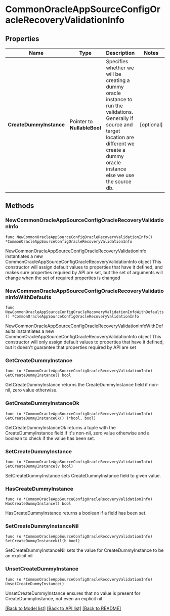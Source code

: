 # CommonOracleAppSourceConfigOracleRecoveryValidationInfo

## Properties

Name | Type | Description | Notes
------------ | ------------- | ------------- | -------------
**CreateDummyInstance** | Pointer to **NullableBool** | Specifies whether we will be creating a dummy oracle instance to run the validations. Generally if source and target location are different we create a dummy oracle instance else we use the source db. | [optional] 

## Methods

### NewCommonOracleAppSourceConfigOracleRecoveryValidationInfo

`func NewCommonOracleAppSourceConfigOracleRecoveryValidationInfo() *CommonOracleAppSourceConfigOracleRecoveryValidationInfo`

NewCommonOracleAppSourceConfigOracleRecoveryValidationInfo instantiates a new CommonOracleAppSourceConfigOracleRecoveryValidationInfo object
This constructor will assign default values to properties that have it defined,
and makes sure properties required by API are set, but the set of arguments
will change when the set of required properties is changed

### NewCommonOracleAppSourceConfigOracleRecoveryValidationInfoWithDefaults

`func NewCommonOracleAppSourceConfigOracleRecoveryValidationInfoWithDefaults() *CommonOracleAppSourceConfigOracleRecoveryValidationInfo`

NewCommonOracleAppSourceConfigOracleRecoveryValidationInfoWithDefaults instantiates a new CommonOracleAppSourceConfigOracleRecoveryValidationInfo object
This constructor will only assign default values to properties that have it defined,
but it doesn't guarantee that properties required by API are set

### GetCreateDummyInstance

`func (o *CommonOracleAppSourceConfigOracleRecoveryValidationInfo) GetCreateDummyInstance() bool`

GetCreateDummyInstance returns the CreateDummyInstance field if non-nil, zero value otherwise.

### GetCreateDummyInstanceOk

`func (o *CommonOracleAppSourceConfigOracleRecoveryValidationInfo) GetCreateDummyInstanceOk() (*bool, bool)`

GetCreateDummyInstanceOk returns a tuple with the CreateDummyInstance field if it's non-nil, zero value otherwise
and a boolean to check if the value has been set.

### SetCreateDummyInstance

`func (o *CommonOracleAppSourceConfigOracleRecoveryValidationInfo) SetCreateDummyInstance(v bool)`

SetCreateDummyInstance sets CreateDummyInstance field to given value.

### HasCreateDummyInstance

`func (o *CommonOracleAppSourceConfigOracleRecoveryValidationInfo) HasCreateDummyInstance() bool`

HasCreateDummyInstance returns a boolean if a field has been set.

### SetCreateDummyInstanceNil

`func (o *CommonOracleAppSourceConfigOracleRecoveryValidationInfo) SetCreateDummyInstanceNil(b bool)`

 SetCreateDummyInstanceNil sets the value for CreateDummyInstance to be an explicit nil

### UnsetCreateDummyInstance
`func (o *CommonOracleAppSourceConfigOracleRecoveryValidationInfo) UnsetCreateDummyInstance()`

UnsetCreateDummyInstance ensures that no value is present for CreateDummyInstance, not even an explicit nil

[[Back to Model list]](../README.md#documentation-for-models) [[Back to API list]](../README.md#documentation-for-api-endpoints) [[Back to README]](../README.md)


